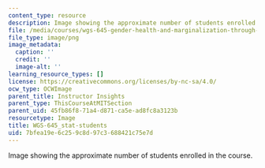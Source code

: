```yaml
---
content_type: resource
description: Image showing the approximate number of students enrolled in the course.
file: /media/courses/wgs-645-gender-health-and-marginalization-through-a-critical-feminist-lens-fall-2014/7bfea19e6c259c8d97c3688421c75e7d_WGS-645_stat-students.png
file_type: image/png
image_metadata:
  caption: ''
  credit: ''
  image-alt: ''
learning_resource_types: []
license: https://creativecommons.org/licenses/by-nc-sa/4.0/
ocw_type: OCWImage
parent_title: Instructor Insights
parent_type: ThisCourseAtMITSection
parent_uid: 45fb86f8-71a4-d871-ca5e-ad8fc8a3123b
resourcetype: Image
title: WGS-645_stat-students
uid: 7bfea19e-6c25-9c8d-97c3-688421c75e7d
---
```

Image showing the approximate number of students enrolled in the course.